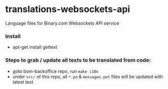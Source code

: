 # translations-websockets-api
Language files for Binary.com Websockets API service

### Install
* apt-get install gettext

### Steps to grab / update all texts to be translated from code:
* goto bom-backoffice repo, run `make i18n`
* under `src/` of this repo, all `*.po` & `messages.pot` files will be updated with latest text
